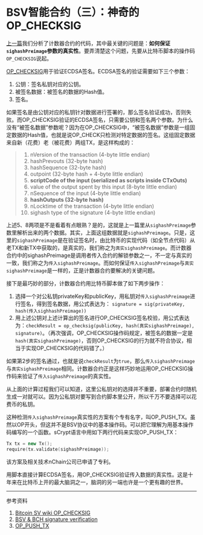 # BSV智能合约（三）：神奇的OP_CHECKSIG

[上一篇](https://github.com/corper/bsv-smart-contract/blob/master/02-scrypt-code-analysis.md)我们分析了计数器合约的代码，其中最关键的问题是：**如何保证`sighashPreimage`参数的真实性**。要弄清楚这个问题，先要从比特币脚本的操作码`OP_CHECKSIG`说起。

[OP_CHECKSIG](https://wiki.bitcoinsv.io/index.php/OP_CHECKSIG)用于验证ECDSA签名。ECDSA签名的验证需要如下三个参数：

1. 公钥：签名私钥对应的公钥。
2. 被签名数据：被签名的数据的Hash值。
3. 签名。

如果签名是由公钥对应的私钥针对数据进行签署的，那么签名验证成功，否则失败。而OP_CHECKSIG验证的ECDSA签名，只需要公钥和签名两个参数。为什么没有“被签名数据”参数呢？因为在OP_CHECKSIG中，“被签名数据”参数是一组固定数据的Hash值，也就是说OP_CHECK只检测对特定数据的签名。这组固定数据来自新（花费）老（被花费）两组TX，是这样构成的：

> 1. nVersion of the transaction (4-byte little endian)
> 2. hashPrevouts (32-byte hash)
> 3. hashSequence (32-byte hash)
> 4. outpoint (32-byte hash + 4-byte little endian)
> 5. **scriptCode of the input (serialized as scripts inside CTxOuts)**
> 6. value of the output spent by this input (8-byte little endian)
> 7. nSequence of the input (4-byte little endian)
> 8. **hashOutputs (32-byte hash)**
> 9. nLocktime of the transaction (4-byte little endian)
> 10. sighash type of the signature (4-byte little endian)

上述5、8两项是不是看着有点眼熟？是的，这就是上一篇里从`sighashPreimage`参数里解析出来的两个数据。其实，上面这组数据就是`sighashPreimage`。只是，这里的`sighashPreimage`是在验证签名时，由比特币的实现代码（如全节点代码）从老TX和新TX中获取的，是真实的，我们称之为`真实sighashPreimage`。而计数器合约中的sighashPreimage是调用者传入合约的解锁参数之一，不一定与真实的一致，我们称之为`传入sighashPreimage`。而如何保证`传入sighashPreimage`与`真实sighashPreimage`是一样的，正是计数器合约要解决的关键问题。



接下是最巧妙的部分，计数器合约用比特币脚本做了如下两步操作：

1. 选择一个对公私钥privateKey和publicKey，用私钥对`传入sighashPreimage`进行签名，得到签名数据，用公式表达为： `signature = sig(privateKey, hash(传入sighhashPreimage))`
2. 用上述公钥对上述计算出的签名进行OP_CHECKSIG签名校验，用公式表达为：`checkResult = op_checksig(publicKey, hash(真实sighashPreimage), signature)`。（再次强调，OP_CHECKSIG操作码规定，被签名的数据一定是`hash(真实sighashPreimage)`，否则OP_CHECKSIG的行为就不符合协议，相当于实现OP_CHECKSIG的代码错了。）

如果第2步的签名通过，也就是说`checkResult`为`true`，那么`传入sighashPreimage`与`真实sighashPreimage`相同。计数器合约正是这样巧妙地运用OP_CHECKSIG操作码来验证了`传入sighashPreimage`的真实性。

从上面的计算过程我们可以知道，这里公私钥对的选择并不重要，部署合约时随机生成一对就可以。因为公私钥对要写到合约脚本里公开，所以千万不要选择可以花费币的私钥。



这种检测`传入sighashPreimage`真实性的方案有个专有名字，叫OP_PUSH_TX。虽然以OP开头，但这并不是BSV协议中的基本操作码。可以把它理解为用基本操作码编写的一个函数。sCrypt语言中用如下两行代码来实现OP_PUSH_TX：

```c++
Tx tx = new Tx();
require(tx.validate(sighashPreimage));
```

该方案及相关技术nChain公司已申请了专利。



用脚本直接计算ECDSA签名，用OP_CHECKSIG验证传入数据的真实性。这是十年来在比特币上开的最大脑洞之一，脑洞的另一端也许是一个更有趣的世界。

----

参考资料

1. [Bitcoin SV wiki OP_CHECKSIG](https://wiki.bitcoinsv.io/index.php/OP_CHECKSIG)
2. [BSV & BCH signature verification](https://github.com/bitcoin-sv/bitcoin-sv/blob/master/doc/abc/replay-protected-sighash.md#digest-algorithm)
3. [OP_PUSH_TX](https://medium.com/@xiaohuiliu/op-push-tx-3d3d279174c1)